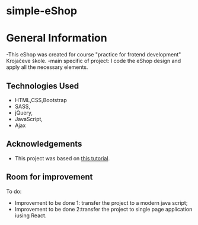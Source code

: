 # simple-eShop

# General Information
-This eShop was created for course "practice for frotend development" Krojačeve škole.
-main specific of project: I code the eShop design and apply all the necessary elements.

## Technologies Used
- HTML,CSS,Bootstrap
- SASS,
- jQuery,
- JavaScript,
- Ajax

## Acknowledgements

- This project was based on [this tutorial](https://www.krojacevaskola.com/kursevi/online/korak-do-posla-praksa-za-frontendovce).

## Room for improvement

To do:
- Improvement to be done 1: transfer the project to a modern java script;
- Improvement to be done 2:transfer the project to single page application iusing React.